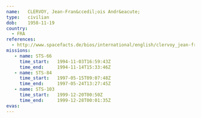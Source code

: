 ```yaml
---
name:	CLERVOY, Jean-Fran&ccedil;ois Andr&eacute;
type:	civilian
dob:	1958-11-19
country:
  - FRA
references:
  - http://www.spacefacts.de/bios/international/english/clervoy_jean-francois.htm
missions:
   - name: STS-66
     time_start:   1994-11-03T16:59:43Z
     time_end:     1994-11-14T15:33:46Z
   - name: STS-84
     time_start:   1997-05-15T09:07:48Z
     time_end:     1997-05-24T13:27:45Z
   - name: STS-103
     time_start:   1999-12-20T00:50Z
     time_end:     1999-12-28T00:01:35Z
evas:
---
```

